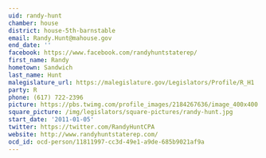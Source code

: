 ```yaml
---
uid: randy-hunt
chamber: house
district: house-5th-barnstable
email: Randy.Hunt@mahouse.gov
end_date: ''
facebook: https://www.facebook.com/randyhuntstaterep/
first_name: Randy
hometown: Sandwich
last_name: Hunt
malegislature_url: https://malegislature.gov/Legislators/Profile/R_H1
party: R
phone: (617) 722-2396
picture: https://pbs.twimg.com/profile_images/2184267636/image_400x400.jpg
square_picture: /img/legislators/square-pictures/randy-hunt.jpg
start_date: '2011-01-05'
twitter: https://twitter.com/RandyHuntCPA
website: http://www.randyhuntstaterep.com/
ocd_id: ocd-person/11811997-cc3d-49e1-a9de-685b9021af9a
---
```

